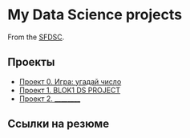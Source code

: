 # My Data Science projects

From the [SFDSC](https://www.google.ru/).

## Проекты

* [Проект 0. Игра: угадай число](https://github.com/DEDMASTERS/pdt/tree/main/project_0)
* [Проект 1. BLOK1 DS PROJECT](https://drive.google.com/drive/u/0/folders/1vUUrqzjDqBkJLPrQ4prCvpynvL0omjqe)
* [Проект 2. ________](___)

## Ссылки на резюме